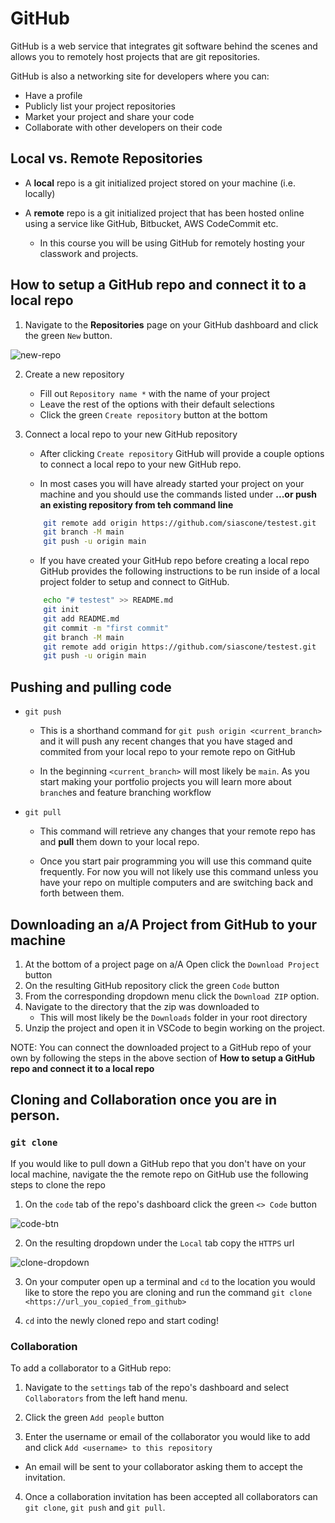 # GitHub

GitHub is a web service that integrates git software behind the scenes and
allows you to remotely host projects that are git repositories.

GitHub is also a networking site for developers where you can: 
- Have a profile 
- Publicly list your project repositories
- Market your project and share your code
- Collaborate with other developers on their code

## Local vs. Remote Repositories

- A **local** repo is a git initialized project stored on your machine 
  (i.e. locally)

- A **remote** repo is a git initialized project that has been hosted online 
  using a service like GitHub, Bitbucket, AWS CodeCommit etc.
  - In this course you will be using GitHub for remotely hosting your classwork 
    and projects.

## How to setup a GitHub repo and connect it to a local repo

1. Navigate to the **Repositories** page on your GitHub dashboard and click the 
  green `New` button.

![new-repo](https://aa-ch-lecture-assets.s3.us-west-1.amazonaws.com/git-github/new-git-repo.png)

2. Create a new repository
    - Fill out `Repository name *` with the name of your project
    - Leave the rest of the options with their default selections
    - Click the green `Create repository` button at the bottom

3. Connect a local repo to your new GitHub repository
    - After clicking `Create repository` GitHub will provide a couple options to
      connect a local repo to your new GitHub repo. 

    - In most cases you will have already started your project on your machine 
      and you should use the commands listed under **...or push an existing repository from teh command line**

    ```bash
        git remote add origin https://github.com/siascone/testest.git
        git branch -M main
        git push -u origin main
    ```

    - If you have created your GitHub repo before creating a local repo GitHub
      provides the following instructions to be run inside of a local project
      folder to setup and connect to GitHub.
    
    ```bash
        echo "# testest" >> README.md
        git init
        git add README.md
        git commit -m "first commit"
        git branch -M main
        git remote add origin https://github.com/siascone/testest.git
        git push -u origin main
    ```
## Pushing and pulling code

- `git push`
    - This is a shorthand command for `git push origin <current_branch>` and it 
      will push any recent changes that you have staged and commited from your 
      local repo to your remote repo on GitHub

    - In the beginning `<current_branch>` will most likely be `main`. As you 
      start making your portfolio projects you will learn more about `branch`es 
      and feature branching workflow

- `git pull`
    - This command will retrieve any changes that your remote repo has and
      **pull** them down to your local repo.
    
    - Once you start pair programming you will use this command quite 
      frequently. For now you will not likely use this command unless you have 
      your repo on multiple computers and are switching back and forth between
      them. 

## Downloading an a/A Project from GitHub to your machine

1. At the bottom of a project page on a/A Open click the `Download Project` 
  button
2. On the resulting GitHub repository click the green `Code` button
3. From the corresponding dropdown menu click the `Download ZIP` option.
4. Navigate to the directory that the zip was downloaded to 
    - This will most likely be the `Downloads` folder in your root directory
5. Unzip the project and open it in VSCode to begin working on the project.

NOTE: You can connect the downloaded project to a GitHub repo of your own by 
following the steps in the above section of 
**How to setup a GitHub repo and connect it to a local repo**


<!-- We could remove the below section for now and provide it as a resource once
the students are in person -->

## Cloning and Collaboration once you are in person.

### `git clone`
If you would like to pull down a GitHub repo that you don't have on your local 
machine, navigate the the remote repo on GitHub use the following steps to clone 
the repo

1. On the `code` tab of the repo's dashboard click the green `<> Code` 
    button

![code-btn](https://aa-ch-lecture-assets.s3.us-west-1.amazonaws.com/git-github/code-btn.png)

2. On the resulting dropdown under the `Local` tab copy the `HTTPS` url

![clone-dropdown](https://aa-ch-lecture-assets.s3.us-west-1.amazonaws.com/git-github/clone-dropdown.png)

3. On your computer open up a terminal and `cd` to the location you would 
    like to store the repo you are cloning and run the command 
    `git clone <https://url_you_copied_from_github>`

4. `cd` into the newly cloned repo and start coding!

### Collaboration

To add a collaborator to a GitHub repo:

1. Navigate to the `settings` tab of the repo's dashboard and select 
  `Collaborators` from the left hand menu.

2. Click the green `Add people` button

3. Enter the username or email of the collaborator you would like to add and 
  click `Add <username> to this repository`
  - An email will be sent to your collaborator asking them to accept the 
    invitation.

4. Once a collaboration invitation has been accepted all collaborators can
  `git clone`, `git push` and `git pull`. 